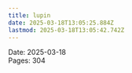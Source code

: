 ```yaml
---
title: lupin
date: 2025-03-18T13:05:25.884Z
lastmod: 2025-03-18T13:05:42.742Z
---
```

Date: 2025-03-18\
Pages: 304
